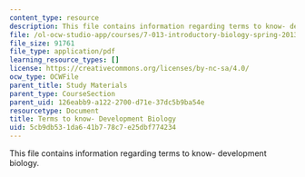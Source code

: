 ```yaml
---
content_type: resource
description: This file contains information regarding terms to know- development biology.
file: /ol-ocw-studio-app/courses/7-013-introductory-biology-spring-2013/5cb9db531da641b778c7e25dbf774234_MIT7_013S13_DevelopmeBio.pdf
file_size: 91761
file_type: application/pdf
learning_resource_types: []
license: https://creativecommons.org/licenses/by-nc-sa/4.0/
ocw_type: OCWFile
parent_title: Study Materials
parent_type: CourseSection
parent_uid: 126eabb9-a122-2700-d71e-37dc5b9ba54e
resourcetype: Document
title: Terms to know- Development Biology
uid: 5cb9db53-1da6-41b7-78c7-e25dbf774234
---
```

This file contains information regarding terms to know- development biology.